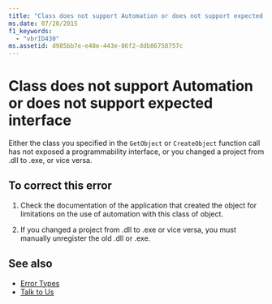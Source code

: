 ```yaml
---
title: "Class does not support Automation or does not support expected interface"
ms.date: 07/20/2015
f1_keywords: 
  - "vbrID430"
ms.assetid: d985bb7e-e48e-443e-86f2-ddb86758757c
---
```

# Class does not support Automation or does not support expected interface
Either the class you specified in the `GetObject` or `CreateObject` function call has not exposed a programmability interface, or you changed a project from .dll to .exe, or vice versa.  
  
## To correct this error  
  
1. Check the documentation of the application that created the object for limitations on the use of automation with this class of object.  
  
2. If you changed a project from .dll to .exe or vice versa, you must manually unregister the old .dll or .exe.  
  
## See also

- [Error Types](../../programming-guide/language-features/error-types.md)
- [Talk to Us](/visualstudio/ide/feedback-options)
